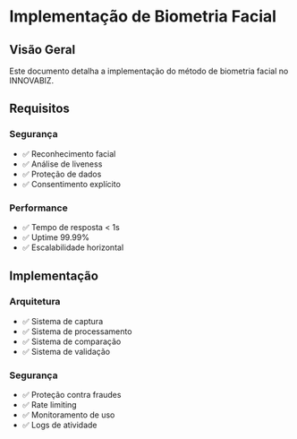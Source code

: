 # Implementação de Biometria Facial

## Visão Geral
Este documento detalha a implementação do método de biometria facial no INNOVABIZ.

## Requisitos

### Segurança
- ✅ Reconhecimento facial
- ✅ Análise de liveness
- ✅ Proteção de dados
- ✅ Consentimento explícito

### Performance
- ✅ Tempo de resposta < 1s
- ✅ Uptime 99.99%
- ✅ Escalabilidade horizontal

## Implementação

### Arquitetura
- ✅ Sistema de captura
- ✅ Sistema de processamento
- ✅ Sistema de comparação
- ✅ Sistema de validação

### Segurança
- ✅ Proteção contra fraudes
- ✅ Rate limiting
- ✅ Monitoramento de uso
- ✅ Logs de atividade
